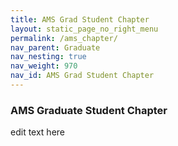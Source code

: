 ```yaml
---
title: AMS Grad Student Chapter
layout: static_page_no_right_menu
permalink: /ams_chapter/
nav_parent: Graduate
nav_nesting: true
nav_weight: 970
nav_id: AMS Grad Student Chapter
---
```


###  AMS Graduate Student Chapter

edit text here
